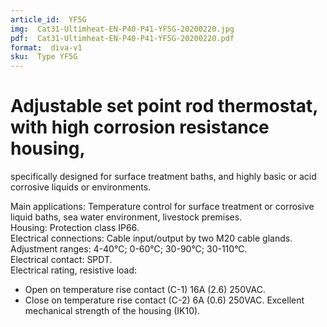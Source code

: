 ```yaml
---
article_id:  YF5G
img:  Cat31-Ultimheat-EN-P40-P41-YF5G-20200220.jpg
pdf:  Cat31-Ultimheat-EN-P40-P41-YF5G-20200220.pdf
format:  diva-v1
sku:  Type YF5G
---
```

# Adjustable set point rod thermostat, with high corrosion resistance housing, 
specifically designed for surface treatment baths, and highly basic or 
acid corrosive liquids or environments. 

Main applications: Temperature control for surface treatment or corrosive 
liquid baths, sea water environment, livestock premises.    
Housing: Protection class IP66.  
Electrical connections: Cable input/output by two M20 cable glands.  
Adjustment ranges: 4-40°C; 0-60°C; 30-90°C; 30-110°C.  
Electrical contact: SPDT.  
Electrical rating, resistive load:
- Open on temperature rise contact (C-1) 16A (2.6) 250VAC.
- Close on temperature rise contact (C-2) 6A (0.6) 250VAC.
Excellent mechanical strength of the housing (IK10).  


